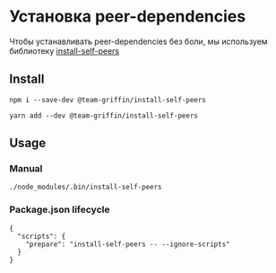 # Установка peer-dependencies

Чтобы устанавливать peer-dependencies без боли, мы используем библиотеку [install-self-peers](https://github.com/team-griffin/install-self-peers)

## Install

```
npm i --save-dev @team-griffin/install-self-peers

yarn add --dev @team-griffin/install-self-peers
```

## Usage

### Manual

```
./node_modules/.bin/install-self-peers
```

### Package.json lifecycle

```
{
  "scripts": {
    "prepare": "install-self-peers -- --ignore-scripts"
  }
}
```